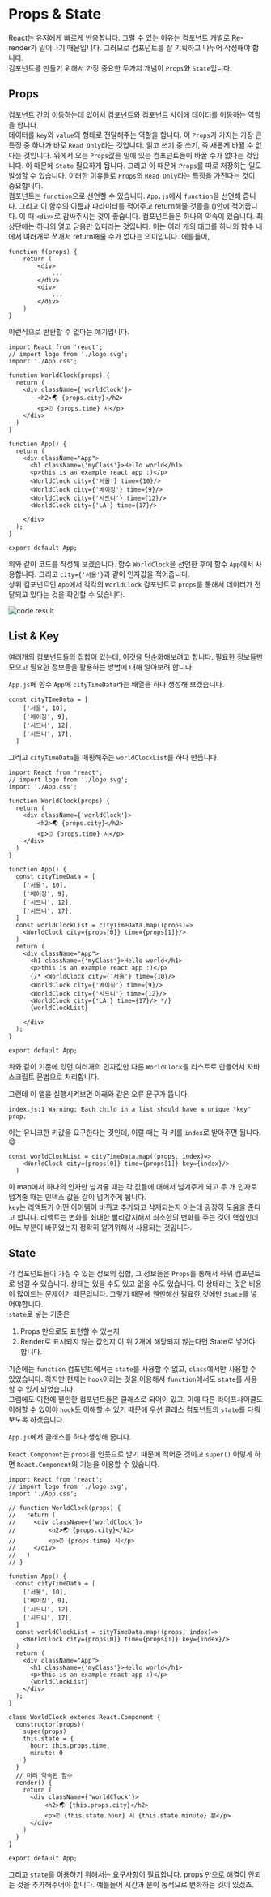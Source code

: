 # Props & State
React는 유저에게 빠르게 반응합니다. 그럴 수 있는 이유는 컴포넌트 개별로 Re-render가 일어나기 때문입니다. 그러므로 컴포넌트를 잘 기획하고 나누어 작성해야 합니다.    
컴포넌트를 만들기 위해서 가장 중요한 두가지 개념이 `Props`와 `State`입니다.

## Props
컴포넌트 간의 이동하는데 있어서 컴포넌트와 컴포넌트 사이에 데이터를 이동하는 역할을 합니다.     
데이터를 `key`와 `value`의 형태로 전달해주는 역할을 합니다. 이 `Props`가 가지는 가장 큰 특징 중 하나가 바로 `Read Only`라는 것입니다. 읽고 쓰기 중 쓰기, 즉 새롭게 바뀔 수 없다는 것입니다. 위에서 오는 `Props`값을 밑에 있는 컴포넌트들이 바꿀 수가 없다는 것입니다. 이 때문에 `State` 필요하게 됩니다. 그리고 이 때문에 `Props`를 따로 저장하는 일도 발생할 수 있습니다. 이러한 이유들로 `Props`의 `Read Only`라는 특징을 가진다는 것이 중요합니다.   
컴포넌트는 `function`으로 선언할 수 있습니다. `App.js`에서 `function`을 선언해 줍니다.
그리고 이 함수의 이름과 파라미터를 적어주고 return해줄 것들을 ()안에 적어줍니다. 이 때 `<div>`로 감싸주시는 것이 좋습니다. 컴포넌트들은 하나의 약속이 있습니다. 최상단에는 하나의 열고 닫음만 있다라는 것입니다. 이는 여러 개의 태그를 하나의 함수 내에서 여러개로 쪼개서 return해줄 수가 없다는 의미입니다. 에를들어,
```
function f(props) {
    return (
        <div>
            ...
        </div>
        <div>
            ...
        </div>
    )
}
```
이런식으로 반환할 수 없다는 얘기입니다.

```
import React from 'react';
// import logo from './logo.svg';
import './App.css';

function WorldClock(props) {
  return (
    <div className={'worldClock'}>
        <h2>🌏 {props.city}</h2>
        <p>⏰ {props.time} 시</p>
    </div>
  )
}

function App() {
  return (
    <div className="App">
      <h1 className={'myClass'}>Hello world</h1>
      <p>this is an example react app :)</p>
      <WorldClock city={'서울'} time={10}/>
      <WorldClock city={'베이징'} time={9}/>
      <WorldClock city={'시드니'} time={12}/>
      <WorldClock city={'LA'} time={17}/>

    </div>
  );
}

export default App;
```
위와 같이 코드를 작성해 보겠습니다. 함수 `WorldClock`을 선언한 후에 함수 `App`에서 사용합니다. 그리고 `city={'서울'}`과 같이 인자값을 적어줍니다.   
상위 컴포넌트인 `App`에서 각각의 `WorldClock` 컴포넌트로 `props`를 통해서 데이터가 전달되고 있다는 것을 확인할 수 있습니다.   

<img src="./imgs/doc4_img_1.png" alt="code result" /> <br/>

## List & Key
여러개의 컴포넌트들의 집합이 있는데, 이것을 단순화해보려고 합니다.
필요한 정보들만 모으고 필요한 정보들을 활용하는 방법에 대해 알아보려 합니다.

`App.js`에 함수 `App`에 `cityTimeData`라는 배열을 하나 생성해 보겠습니다.

```
const cityTImeData = [
    ['서울', 10],
    ['베이징', 9],
    ['시드니', 12],
    ['시드니', 17],
  ]
```

그리고 `cityTimeData`를 매핑해주는 `worldClockList`를 하나 만듭니다. 

```
import React from 'react';
// import logo from './logo.svg';
import './App.css';

function WorldClock(props) {
  return (
    <div className={'worldClock'}>
        <h2>🌏 {props.city}</h2>
        <p>⏰ {props.time} 시</p>
    </div>
  )
}

function App() {
  const cityTimeData = [
    ['서울', 10],
    ['베이징', 9],
    ['시드니', 12],
    ['시드니', 17],
  ]
  const worldClockList = cityTimeData.map((props)=>
    <WorldClock city={props[0]} time={props[1]}/>
  )
  return (
    <div className="App">
      <h1 className={'myClass'}>Hello world</h1>
      <p>this is an example react app :)</p>
      {/* <WorldClock city={'서울'} time={10}/>
      <WorldClock city={'베이징'} time={9}/>
      <WorldClock city={'시드니'} time={12}/>
      <WorldClock city={'LA'} time={17}/> */}
      {worldClockList}

    </div>
  );
}

export default App;
```

위와 같이 기존에 있던 여러개의 인자값만 다른 `WorldClock`을 리스트로 만들어서 자바스크립트 문법으로 처리합니다.

그런데 이 앱을 실행시켜보면 아래와 같은 오류 문구가 뜹니다.
```
index.js:1 Warning: Each child in a list should have a unique "key" prop.
```
이는 유니크한 키값을 요구한다는 것인데, 이럴 때는 각 키를 `index`로 받아주면 됩니다.:smile:
```
const worldClockList = cityTimeData.map((props, index)=>
    <WorldClock city={props[0]} time={props[1]} key={index}/>
  )
```
이 map에서 하나의 인자만 넘겨줄 때는 각 값들에 대해서 넘겨주게 되고 두 개 인자로 넘겨줄 때는 인덱스 값을 같이 넘겨주게 됩니다.      
`key`는 리액트가 어떤 아이템이 바뀌고 추가되고 삭제되는지 아는데 굉장히 도움을 준다고 합니다. 리액트는 변화를 최대한 빨리감지해서 최소한의 변화를 주는 것이 핵심인데 어느 부분이 바뀌었는지 정확히 알기위해서 사용되는 것입니다.

## State
각 컴포넌트들이 가질 수 있는 정보의 집합, 그 정보들은 `Props`를 통해서 하위 컴포넌트로 넘길 수 있습니다. 상태는 있을 수도 있고 없을 수도 있습니다. 이 상태라는 것은 비용이 많이드는 문제이기 때문입니다. 그렇기 때문에 웬만해선 필요한 것에만 `State`를 넣어야합니다.   
`state`로 넣는 기준은
1. Props 만으로도 표현할 수 있는지
2. Render로 표시되지 않는 값인지
이 위 2개에 해당되지 않는다면 State로 넣어야 합니다.

기존에는 `function` 컴포넌트에서는 `state`를 사용할 수 없고, `class`에서만 사용할 수 있었습니다. 하지만 현재는 `hook`이라는 것을 이용해서 `function`에서도 `state`를 사용할 수 있게 되었습니다.   
그럼에도 이전에 웬만한 컴포넌트들은 클래스로 되어이 있고, 이에 따른 라이프사이클도 이해할 수 있어야 `hook`도 이해할 수 있기 때문에 우선 클래스 컴포넌트의  `state`를 다뤄보도록 하겠습니다.   

`App.js`에서 클래스를 하나 생성해 줍니다.

`React.Component`는 `props`를 인풋으로 받기 때문에 적어준 것이고 `super()` 이렇게 하면 `React.Component`의 기능을 이용할 수 있습니다.
```
import React from 'react';
// import logo from './logo.svg';
import './App.css';

// function WorldClock(props) {
//   return (
//     <div className={'worldClock'}>
//         <h2>🌏 {props.city}</h2>
//         <p>⏰ {props.time} 시</p>
//     </div>
//   )
// }

function App() {
  const cityTimeData = [
    ['서울', 10],
    ['베이징', 9],
    ['시드니', 12],
    ['시드니', 17],
  ]
  const worldClockList = cityTimeData.map((props, index)=>
    <WorldClock city={props[0]} time={props[1]} key={index}/>
  )
  return (
    <div className="App">
      <h1 className={'myClass'}>Hello world</h1>
      <p>this is an example react app :)</p>
      {worldClockList}
    </div>
  );
}

class WorldClock extends React.Component {
  constructor(props){
    super(props)
    this.state = {
      hour: this.props.time,
      minute: 0
    }
  }
  // 미리 약속된 함수
  render() {
    return (
      <div className={'worldClock'}>
          <h2>🌏 {this.props.city}</h2>
          <p>⏰ {this.state.hour} 시 {this.state.minute} 분</p>
      </div>
    )
  }
}

export default App;
```

그리고 `state`를 이용하기 위해서는 요구사항이 필요합니다. props 만으로 해결이 안되는 것을 추가해주어야 합니다. 예를들어 시간과 분이 동적으로 변화하는 것이 있겠죠. 